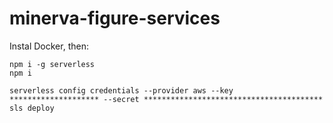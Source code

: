 # minerva-figure-services

Instal Docker, then:

```
npm i -g serverless
npm i
```

```
serverless config credentials --provider aws --key ******************** --secret ****************************************
sls deploy
```
